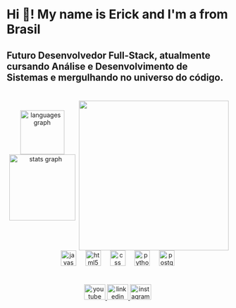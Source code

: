 <h1 align="left">Hi 👋! My name is Erick and I'm a from Brasil</h1>

###

<h2 align="left">Futuro Desenvolvedor Full-Stack, atualmente cursando Análise e Desenvolvimento de Sistemas e mergulhando no universo do código.</h2>

###

<br clear="both">

<img align="right" height="340" src="https://i.pinimg.com/originals/c6/0f/74/c60f745b8819d349a38b0133af6da2c3.gif"  />

###

<div align="center">
  <img src="https://github-readme-stats.vercel.app/api/top-langs?username=ErickDsBR&locale=pt-br&hide_title=false&layout=compact&card_width=320&langs_count=10&theme=discord_old_blurple&hide_border=true" height="100" alt="languages graph"  />
  <img src="https://github-readme-stats.vercel.app/api?username=ErickDsBR&hide_title=false&hide_rank=false&show_icons=true&include_all_commits=true&count_private=true&disable_animations=false&theme=discord_old_blurple&locale=en&hide_border=false" height="150" alt="stats graph"  />
</div>

###

<br clear="both">

<div align="center">
  <img src="https://cdn.jsdelivr.net/gh/devicons/devicon/icons/javascript/javascript-original.svg" height="35" alt="javascript logo"  />
  <img width="13" />
  <img src="https://cdn.jsdelivr.net/gh/devicons/devicon/icons/html5/html5-original.svg" height="35" alt="html5 logo"  />
  <img width="13" />
  <img src="https://cdn.jsdelivr.net/gh/devicons/devicon/icons/css3/css3-original.svg" height="35" alt="css logo"  />
  <img width="13" />
  <img src="https://cdn.jsdelivr.net/gh/devicons/devicon/icons/python/python-original.svg" height="35" alt="python logo"  />
  <img width="13" />
  <img src="https://cdn.jsdelivr.net/gh/devicons/devicon/icons/postgresql/postgresql-original.svg" height="35" alt="postgresql logo"  />
</div>

###

<br clear="both">

<div align="center">
  <a href="https://www.youtube.com/@Erick_build" target="_blank">
    <img src="https://raw.githubusercontent.com/maurodesouza/profile-readme-generator/master/src/assets/icons/social/youtube/default.svg" width="48" height="35" alt="youtube logo"  />
  </a>
  <a href="https://www.linkedin.com/in/erick-da-silva-brasil/" target="_blank">
    <img src="https://raw.githubusercontent.com/maurodesouza/profile-readme-generator/master/src/assets/icons/social/linkedin/default.svg" width="48" height="35" alt="linkedin logo"  />
  </a>
  <a href="https://www.instagram.com/er1ckb/" target="_blank">
    <img src="https://raw.githubusercontent.com/maurodesouza/profile-readme-generator/master/src/assets/icons/social/instagram/default.svg" width="48" height="35" alt="instagram logo"  />
  </a>
</div>

###
